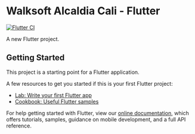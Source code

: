 # Walksoft Alcaldia Cali - Flutter

[![Flutter CI](https://github.com/Adomi-Delivery/walksoft-alcaldia-cali-flutter/actions/workflows/main.yml/badge.svg?branch=main)](https://github.com/Adomi-Delivery/walksoft-alcaldia-cali-flutter/actions/workflows/main.yml)

A new Flutter project.

## Getting Started

This project is a starting point for a Flutter application.

A few resources to get you started if this is your first Flutter project:

- [Lab: Write your first Flutter app](https://flutter.dev/docs/get-started/codelab)
- [Cookbook: Useful Flutter samples](https://flutter.dev/docs/cookbook)

For help getting started with Flutter, view our
[online documentation](https://flutter.dev/docs), which offers tutorials,
samples, guidance on mobile development, and a full API reference.

